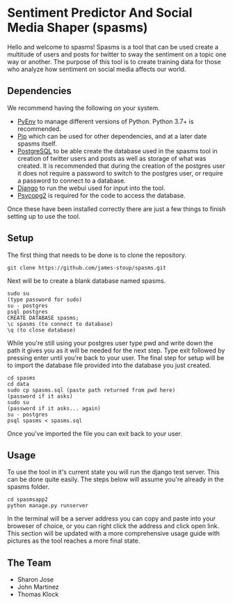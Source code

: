 # Sentiment Predictor And Social Media Shaper (spasms)

Hello and welcome to spasms! Spasms is a tool that can be used create a multitude of users and posts for twitter to sway the sentiment on a topic one way or another. The purpose of this tool is to create training data for those who analyze how sentiment on social media affects our world.

## Dependencies

We recommend having the following on your system.

- [PyEnv](https://github.com/pyenv/pyenv-installer "PyEnv") to manage different versions of Python. Python 3.7+ is recommended.
- [Pip](https://pip.pypa.io/en/stable/installing/ "Pip") which can be used for other dependencies, and at a later date spasms itself.
- [PostgreSQL](https://www.postgresql.org/docs/9.3/tutorial-install.html "PostgreSQL") to be able create the database used in the spasms tool in creation of twitter users and posts as well as storage of what was created. It is recommended that during the creation of the postgres user it does not require a password to switch to the postgres user, or require a password to connect to a database.
- [Django](https://docs.djangoproject.com/en/3.0/topics/install/ "Django") to run the webui used for input into the tool.
- [Psycopg2](https://pypi.org/project/psycopg2/ "Psycopg2") is required for the code to access the database.

Once these have been installed correctly there are just a few things to finish setting up to use the tool.


## Setup

The first thing that needs to be done is to clone the repository.

```git clone https://github.com/james-stoup/spasms.git```

Next will be to create a blank database named spasms.

```
sudo su
(type password for sudo)
su - postgres
psql postgres
CREATE DATABASE spasms;
\c spasms (to connect to database)
\q (to close database)
```

While you're still using your postgres user type pwd and write down the path it gives you as it will be needed for the next step. Type exit followed by pressing enter until you're back to your user. The final step for setup will be to import the database file provided into the database you just created.

```
cd spasms
cd data
sudo cp spasms.sql (paste path returned from pwd here)
(password if it asks)
sudo su
(password if it asks... again)
su - postgres
psql spasms < spasms.sql
```

Once you've imported the file you can exit back to your user.

## Usage

To use the tool in it's current state you will run the django test server. This can be done quite easily. The steps below will assume you're already in the spasms folder.

```
cd spasmsapp2
python manage.py runserver
```

In the terminal will be a server address you can copy and paste into your broweser of choice, or you can right click the address and click open link. This section will be updated with a more comprehensive usage guide with pictures as the tool reaches a more final state.


## The Team

- Sharon Jose
- John Martinez
- Thomas Klock
